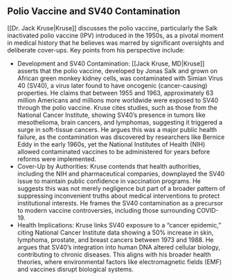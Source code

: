
## Polio Vaccine and SV40 Contamination

[[Dr. Jack Kruse|Kruse]] discusses the polio vaccine, particularly the Salk inactivated polio vaccine (IPV) introduced in the 1950s, as a pivotal moment in medical history that he believes was marred by significant oversights and deliberate cover-ups. Key points from his perspective include:

- Development and SV40 Contamination: [[Jack Kruse, MD|Kruse]] asserts that the polio vaccine, developed by Jonas Salk and grown on African green monkey kidney cells, was contaminated with Simian Virus 40 (SV40), a virus later found to have oncogenic (cancer-causing) properties. He claims that between 1955 and 1963, approximately 63 million Americans and millions more worldwide were exposed to SV40 through the polio vaccine. Kruse cites studies, such as those from the National Cancer Institute, showing SV40’s presence in tumors like mesothelioma, brain cancers, and lymphomas, suggesting it triggered a surge in soft-tissue cancers. He argues this was a major public health failure, as the contamination was discovered by researchers like Bernice Eddy in the early 1960s, yet the National Institutes of Health (NIH) allowed contaminated vaccines to be administered for years before reforms were implemented.
- Cover-Up by Authorities: Kruse contends that health authorities, including the NIH and pharmaceutical companies, downplayed the SV40 issue to maintain public confidence in vaccination programs. He suggests this was not merely negligence but part of a broader pattern of suppressing inconvenient truths about medical interventions to protect institutional interests. He frames the SV40 contamination as a precursor to modern vaccine controversies, including those surrounding COVID-19.
- Health Implications: Kruse links SV40 exposure to a “cancer epidemic,” citing National Cancer Institute data showing a 50% increase in skin, lymphoma, prostate, and breast cancers between 1973 and 1988. He argues that SV40’s integration into human DNA altered cellular biology, contributing to chronic diseases. This aligns with his broader health theories, where environmental factors like electromagnetic fields (EMF) and vaccines disrupt biological systems.